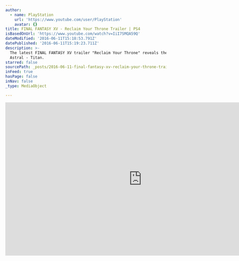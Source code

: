 ```yaml
---
author:
  - name: PlayStation
    url: 'https://www.youtube.com/user/PlayStation'
    avatar: {}
title: FINAL FANTASY XV - Reclaim Your Throne Trailer | PS4
isBasedOnUrl: 'https://www.youtube.com/watch?v=IiI7SMQA59Q'
dateModified: '2016-06-11T15:18:53.791Z'
datePublished: '2016-06-11T15:19:23.711Z'
description: >-
  The latest FINAL FANTASY XV trailer "Reclaim Your Throne" reveals the iconic
  Astral - Titan.
starred: false
sourcePath: _posts/2016-06-11-final-fantasy-xv-reclaim-your-throne-trailer-or-ps4.md
inFeed: true
hasPage: false
inNav: false
_type: MediaObject

---
```

<iframe src="https://cdn.embedly.com/widgets/media.html?src=https%3A%2F%2Fwww.youtube.com%2Fembed%2FIiI7SMQA59Q%3Ffeature%3Doembed&amp;url=http%3A%2F%2Fwww.youtube.com%2Fwatch%3Fv%3DIiI7SMQA59Q&amp;image=https%3A%2F%2Fi.ytimg.com%2Fvi%2FIiI7SMQA59Q%2Fhqdefault.jpg&amp;key=b7d04c9b404c499eba89ee7072e1c4f7&amp;type=text%2Fhtml&amp;schema=youtube" width="854" height="480" scrolling="no" frameborder="0" allowfullscreen="" style=""></iframe>
